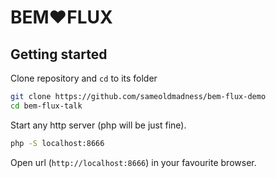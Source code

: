 BEM♥FLUX
========

Getting started
---------------

Clone repository and `cd` to its folder

```bash
git clone https://github.com/sameoldmadness/bem-flux-demo
cd bem-flux-talk
```

Start any http server (php will be just fine).

```bash
php -S localhost:8666
```

Open url (`http://localhost:8666`) in your favourite browser.

